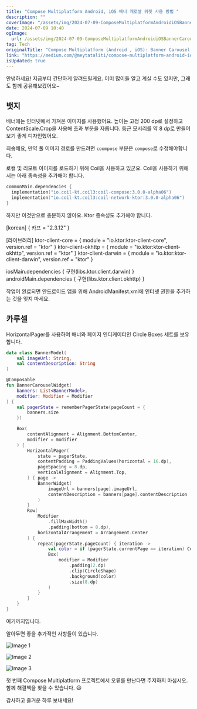 ```yaml
---
title: "Compose Multiplatform Android, iOS 배너 캐로셀 위젯 사용 방법 "
description: ""
coverImage: "/assets/img/2024-07-09-ComposeMultiplatformAndroidiOSBannerCarouselWidgets_0.png"
date: 2024-07-09 10:40
ogImage:
  url: /assets/img/2024-07-09-ComposeMultiplatformAndroidiOSBannerCarouselWidgets_0.png
tag: Tech
originalTitle: "Compose Multiplatform (Android , iOS): Banner Carousel Widgets 🎠"
link: "https://medium.com/@meytataliti/compose-multiplatform-android-ios-banner-carousel-widgets-b3fb3b0b2d4f"
isUpdated: true
---
```


안녕하세요! 지금부터 간단하게 알려드릴게요. 이미 많이들 알고 계실 수도 있지만, 그래도 함께 공유해보겠어요~

## 뱃지

배너에는 인터넷에서 가져온 이미지를 사용했어요. 높이는 고정 200 dp로 설정하고 ContentScale.Crop을 사용해 초과 부분을 자릅니다. 둥근 모서리를 약 8 dp로 만들어 보기 좋게 디자인했어요.

<div class="content-ad"></div>

죄송해요, 만약 풀 이미지 경로를 만드려면 `coompose` 부분은 `compose`로 수정해야합니다.

로컬 및 리모트 이미지를 로드하기 위해 Coil을 사용하고 있군요. Coil을 사용하기 위해서는 아래 종속성을 추가해야 합니다.

```kotlin
commonMain.dependencies {
  implementation("io.coil-kt.coil3:coil-compose:3.0.0-alpha06")
  implementation("io.coil-kt.coil3:coil-network-ktor:3.0.0-alpha06")
}
```

하지만 이것만으로 충분하지 않아요. Ktor 종속성도 추가해야 합니다.

<div class="content-ad"></div>

[korean]
{
카프 = "2.3.12"
}

[라이브러리]
ktor-client-core = { module = "io.ktor:ktor-client-core", version.ref = "ktor" }
ktor-client-okhttp = { module = "io.ktor:ktor-client-okhttp", version.ref = "ktor" }
ktor-client-darwin = { module = "io.ktor:ktor-client-darwin", version.ref = "ktor" }

iosMain.dependencies {
구현(libs.ktor.client.darwin)
}
androidMain.dependencies {
구현(libs.ktor.client.okhttp)
}

작업이 완료되면 안드로이드 앱을 위해 AndroidManifest.xml에 인터넷 권한을 추가하는 것을 잊지 마세요.

## 카루셀

<div class="content-ad"></div>

HorizontalPager를 사용하여 배너와 페이지 인디케이터인 Circle Boxes 세트를 보유합니다.

```kotlin
data class BannerModel(
    val imageUrl: String,
    val contentDescription: String
)

@Composable
fun BannerCarouselWidget(
    banners: List<BannerModel>,
    modifier: Modifier = Modifier
) {
    val pagerState = rememberPagerState(pageCount = {
        banners.size
    })

    Box(
        contentAlignment = Alignment.BottomCenter,
        modifier = modifier
    ) {
        HorizontalPager(
            state = pagerState,
            contentPadding = PaddingValues(horizontal = 16.dp),
            pageSpacing = 8.dp,
            verticalAlignment = Alignment.Top,
        ) { page ->
            BannerWidget(
                imageUrl = banners[page].imageUrl,
                contentDescription = banners[page].contentDescription
            )
        }
        Row(
            Modifier
                .fillMaxWidth()
                .padding(bottom = 8.dp),
            horizontalArrangement = Arrangement.Center
        ) {
            repeat(pagerState.pageCount) { iteration ->
                val color = if (pagerState.currentPage == iteration) Color.DarkGray else Color.LightGray
                Box(
                    modifier = Modifier
                        .padding(2.dp)
                        .clip(CircleShape)
                        .background(color)
                        .size(8.dp)
                )
            }
        }
    }
}
```

여기까지입니다.

알아두면 좋을 추가적인 사항들이 있습니다.

<div class="content-ad"></div>

![Image 1](/assets/img/2024-07-09-ComposeMultiplatformAndroidiOSBannerCarouselWidgets_1.png)

![Image 2](/assets/img/2024-07-09-ComposeMultiplatformAndroidiOSBannerCarouselWidgets_2.png)

![Image 3](/assets/img/2024-07-09-ComposeMultiplatformAndroidiOSBannerCarouselWidgets_3.png)

첫 번째 Compose Multiplatform 프로젝트에서 오류를 만난다면 주저하지 마십시오. 함께 해결책을 찾을 수 있습니다. 😃

<div class="content-ad"></div>

감사하고 즐거운 하루 보내세요!
